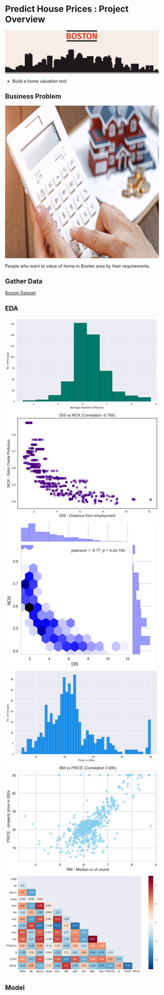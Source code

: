 # Predict House Prices : Project Overview
![](images/boston.png)
* Build a home valuation tool
   

## Business Problem
  <img src="images/problem.png" height="500" >
  
  People who want to value of home in Bosten area by their requirements.

## Gather Data
   [Boston Dataset](https://scikit-learn.org/stable/modules/generated/sklearn.datasets.load_boston.html)
   
## EDA
   ![](images/avg_no_room.png)
   ![](images/distance.png)
   ![](images/download.png)
   ![](images/house_price.png)
   ![](images/room_price.png)
   ![](images/heatmap.png)
      
      
## Model
